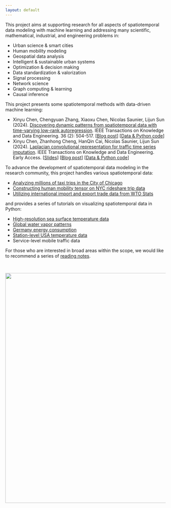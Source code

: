 ```yaml
---
layout: default
---
```


This project aims at supporting research for all aspects of spatiotemporal data modeling with machine learning and addressing many scientific, mathematical, industrial, and engineering problems in:

- Urban science & smart cities
- Human mobility modeling
- Geospatial data analysis
- Intelligent & sustainable urban systems
- Optimization & decision making
- Data standardization & valorization
- Signal processing
- Network science
- Graph computing & learning
- Causal inference

This project presents some spatiotemporal methods with data-driven machine learning:

- Xinyu Chen, Chengyuan Zhang, Xiaoxu Chen, Nicolas Saunier, Lijun Sun (2024). [Discovering dynamic patterns from spatiotemporal data with time-varying low-rank autoregression](https://doi.org/10.1109/TKDE.2023.3294440). IEEE Transactions on Knowledge and Data Engineering. 36 (2): 504-517. [[Blog post](https://spatiotemporal-data.github.io/posts/time_varying_model/)] [[Data & Python code](https://github.com/xinychen/vars)]
- Xinyu Chen, Zhanhong Cheng, HanQin Cai, Nicolas Saunier, Lijun Sun (2024). [Laplacian convolutional representation for traffic time series imputation](https://doi.org/10.1109/TKDE.2024.3419698). IEEE Transactions on Knowledge and Data Engineering. Early Access. [[Slides](https://xinychen.github.io/slides/LCR24.pdf)] [[Blog post](https://spatiotemporal-data.github.io/posts/LCR/)] [[Data & Python code](https://github.com/xinychen/LCR)]

To advance the development of spatiotemporal data modeling in the research community, this project handles various spatiotemporal data:

- [Analyzing millions of taxi trips in the City of Chicago](https://spatiotemporal-data.github.io/Chicago-mobility/taxi-data/)
- [Constructing human mobility tensor on NYC rideshare trip data](https://spatiotemporal-data.github.io/NYC-mobility/rideshare/)
- [Utilizing international import and export trade data from WTO Stats](https://spatiotemporal-data.github.io/trade/import-export/)

and provides a series of tutorials on visualizing spatiotemporal data in Python:

- [High-resolution sea surface temperature data](https://spatiotemporal-data.github.io/climate/sst/)
- [Global water vapor patterns](https://spatiotemporal-data.github.io/climate/water-vapor/)
- [Germany energy consumption](https://spatiotemporal-data.github.io/energy/E-usage-data/)
- [Station-level USA temperature data](https://spatiotemporal-data.github.io/climate/daymet/)
- Service-level mobile traffic data

For those who are interested in broad areas within the scope, we would like to recommend a series of [reading notes](https://spatiotemporal-data.github.io/bib/).

<br>

<p align="center">
<img align="middle" src="https://spatiotemporal-data.github.io/images/ai4data_w_mob.png" width="720" />
</p>

<br>
<br>